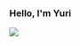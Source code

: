 ### Hello, I'm Yuri
<a href="https://www.linkedin.com/in/yuri-ribeiro-irl/"><img src="https://img.shields.io/badge/-LinkedIn-0072b1?&style=for-the-badge&logo=linkedin&logoColor=white" /></a>
<!--
**YWRBSB/YWRBSB** is a ✨ _special_ ✨ repository because its `README.md` (this file) appears on your GitHub profile.

Here are some ideas to get you started:

- 🔭 I’m currently working on ...
- 🌱 I’m currently learning ...
- 👯 I’m looking to collaborate on ...
- 🤔 I’m looking for help with ...
- 💬 Ask me about ...
- 📫 How to reach me: ...
- 😄 Pronouns: ...
- ⚡ Fun fact: ...
-->
